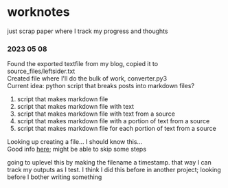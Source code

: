 # worknotes

just scrap paper where I track my progress and thoughts

### 2023 05 08
Found the exported textfile from my blog, copied it to source_files/leftsider.txt  
Created file where I'll do the bulk of work, converter.py3  
Current idea: python script that breaks posts into markdown files?  

1. script that makes markdown file
2. script that makes markdown file with text
3. script that makes markdown file with text from a source
4. script that makes markdown file with a portion of text from a source
5. script that makes markdown file for each portion of text from a source

Looking up creating a file... I should know this...   
Good info [here](https://www.guru99.com/reading-and-writing-files-in-python.html); might be able to skip some steps  

going to uplevel this by making the filename a timestamp. that way I can track my outputs as I test. I think I did this before in another project; looking before I bother writing something  
